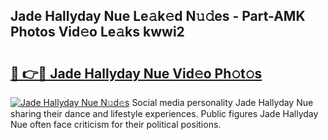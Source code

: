 ## Jade Hallyday Nue Le𝚊k𝚎d N𝚞𝚍es - Part-AMK Photos Vid𝚎o Le𝚊ks kwwi2

# <h2><a href="http://fbadaxn.evod.top/?m=Jade+Hallyday+Nue">🔗 👉🔴 Jade Hallyday Nue Vid𝚎o Ph𝚘t𝚘s</a></h2>

[![Jade Hallyday Nue N𝚞d𝚎s](https://i.imgur.com/8V9OHl7.gif)](http://fbadaxn.evod.top/?m=Jade+Hallyday+Nue)
Social media personality Jade Hallyday Nue sharing their dance and lifestyle experiences. Public figures Jade Hallyday Nue often face criticism for their political positions. 

